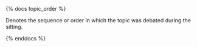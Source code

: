 {% docs topic_order %}

Denotes the sequence or order in which the topic was debated during the sitting.

{% enddocs %}
